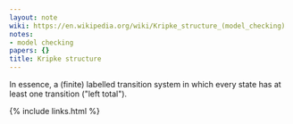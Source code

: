 ```yaml
---
layout: note
wiki: https://en.wikipedia.org/wiki/Kripke_structure_(model_checking)
notes:
- model checking
papers: {}
title: Kripke structure
---
```


In essence, a (finite) labelled transition system in which
every state has at least one transition ("left total").

{% include links.html %}
